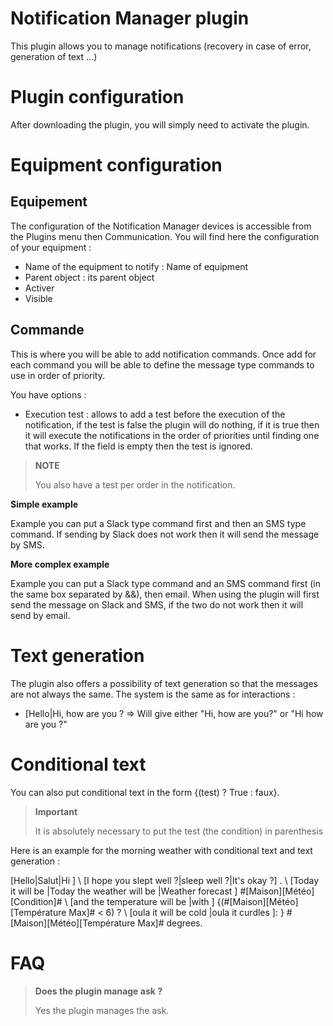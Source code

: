 # Notification Manager plugin

This plugin allows you to manage notifications (recovery in case of error, generation of text ...)

# Plugin configuration

After downloading the plugin, you will simply need to activate the plugin.

# Equipment configuration

## Equipement

The configuration of the Notification Manager devices is accessible from the Plugins menu then Communication. You will find here the configuration of your equipment :

- Name of the equipment to notify : Name of equipment
- Parent object : its parent object
- Activer
- Visible

## Commande

This is where you will be able to add notification commands. Once add for each command you will be able to define the message type commands to use in order of priority.

You have options :

- Execution test : allows to add a test before the execution of the notification, if the test is false the plugin will do nothing, if it is true then it will execute the notifications in the order of priorities until finding one that works. If the field is empty then the test is ignored.

> **NOTE**
>
> You also have a test per order in the notification.


**Simple example**

Example you can put a Slack type command first and then an SMS type command. If sending by Slack does not work then it will send the message by SMS.

**More complex example**

Example you can put a Slack type command and an SMS command first (in the same box separated by &&), then email. When using the plugin will first send the message on Slack and SMS, if the two do not work then it will send by email.

# Text generation

The plugin also offers a possibility of text generation so that the messages are not always the same. The system is the same as for interactions :

- [Hello\|Hi, how are you ? => Will give either "Hi, how are you?" or "Hi how are you ?"

# Conditional text

You can also put conditional text in the form {(test) ? True : faux}.

> **Important**
>
> It is absolutely necessary to put the test (the condition) in parenthesis

Here is an example for the morning weather with conditional text and text generation :

\[Hello\|Salut\|Hi \] \ [I hope you slept well ?\|sleep well ?\|It's okay ?\] . \ [Today it will be \|Today the weather will be \|Weather forecast \] \#[Maison\]\[Météo\]\[Condition\]\# \ [and the temperature will be \|with \] {(\#\[Maison\]\[Météo\]\[Température Max\]\# < 6) ? \ [oula it will be cold \|oula it curdles \]: } \#\[Maison\]\[Météo\]\[Température Max\]\# degrees.

# FAQ

>**Does the plugin manage ask ?**
>
>Yes the plugin manages the ask.
